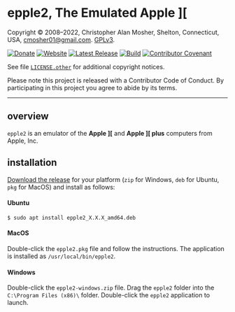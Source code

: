 # epple2, The Emulated Apple ][

Copyright © 2008–2022, Christopher Alan Mosher, Shelton, Connecticut, USA, <cmosher01@gmail.com>. [GPLv3](https://www.gnu.org/licenses/gpl.md).

[![Donate](https://img.shields.io/badge/Donate-PayPal-green.svg)](https://www.paypal.com/cgi-bin/webscr?cmd=_s-xclick&hosted_button_id=CVSSQ2BWDCKQ2)
[![Website](https://img.shields.io/website/https/cmosher01.github.io/Epple-II.svg)](https://cmosher01.github.io/Epple-II)
[![Latest Release](https://img.shields.io/github/release/cmosher01/Epple-II.svg)](https://github.com/cmosher01/Epple-II/releases/latest)
[![Build](https://github.com/cmosher01/Epple-II/actions/workflows/build.yml/badge.svg)](https://github.com/cmosher01/Epple-II/actions/workflows/build.yml)
[![Contributor Covenant](https://img.shields.io/badge/Contributor%20Covenant-v1.4%20adopted-ff69b4.svg)](./code-of-conduct.md)

See file [`LICENSE.other`](LICENSE.other) for additional copyright notices.

Please note this project is released with a Contributor  Code of Conduct. By
participating in this project you agree to abide by its terms.

---
## overview
`epple2` is an emulator of the **Apple \]\[** and **Apple \]\[ plus**
computers from Apple, Inc.

## installation
[Download the release](https://github.com/cmosher01/Epple-II/releases/latest) for your
platform (`zip` for Windows, `deb` for Ubuntu, `pkg` for MacOS) and install as follows:

#### Ubuntu
`$ sudo apt install epple2_X.X.X_amd64.deb`

#### MacOS
Double-click the `epple2.pkg` file and follow the instructions.
The application is installed as `/usr/local/bin/epple2`.

#### Windows
Double-click the `epple2-windows.zip` file. Drag the `epple2` folder into the
`C:\Program Files (x86)\` folder.  Double-click the `epple2` application to launch.

